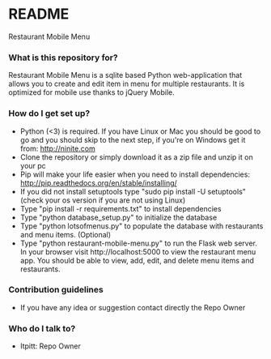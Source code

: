 # README #

Restaurant Mobile Menu

### What is this repository for? ###

Restaurant Mobile Menu is a sqlite based Python web-application that allows you to create and edit item in menu for multiple restaurants. It is optimized for mobile use thanks to jQuery Mobile.

### How do I get set up? ###

* Python (<3) is required. If you have Linux or Mac you should be good to go and you should skip to the next step, if you're on Windows get it from: http://ninite.com
* Clone the repository or simply download it as a zip file and unzip it on your pc
* Pip will make your life easier when you need to install dependencies: http://pip.readthedocs.org/en/stable/installing/
* If you did not install setuptools type "sudo pip install -U setuptools" (check your os version if you are not using Linux)
* Type "pip install -r requirements.txt" to install dependencies
* Type "python database_setup.py" to initialize the database
* Type "python lotsofmenus.py" to populate the database with restaurants and menu items. (Optional)
* Type "python restaurant-mobile-menu.py" to run the Flask web server. In your browser visit http://localhost:5000 to view the restaurant menu app. You should be able to view, add, edit, and delete menu items and restaurants.

### Contribution guidelines ###

* If you have any idea or suggestion contact directly the Repo Owner

### Who do I talk to? ###

* ltpitt: Repo Owner
